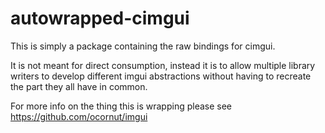 # autowrapped-cimgui

This is simply a package containing the raw bindings for cimgui.

It is not meant for direct consumption, instead it is to allow multiple library writers to develop different imgui abstractions without having to recreate the part they all have in common.

For more info on the thing this is wrapping please see https://github.com/ocornut/imgui
